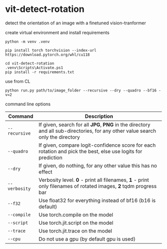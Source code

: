 # vit-detect-rotation
detect the orientation of an image with a finetuned vision-tranformer



create virtual environment and install requirements
```
python -m venv .venv

pip install torch torchvision --index-url https://download.pytorch.org/whl/cu118

cd vit-detect-rotation
.venv\Scripts\Activate.ps1
pip install -r requirements.txt
```

use from CL

```
python run.py path/to/image_folder --recursive --dry --quadro --bf16 -v=2
```  

command line options

| Command | Description |
| --- | --- |
| `--recursive` | If given, search for all **JPG**, **PNG** in the directory and all sub-directories, for any other value search only the directory |
| `--quadro` | If given, compare logit-confidence score for each rotation and pick the best, else use logits for prediction |
| `--dry` | If given, do nothing, for any other value this has no effect |
| `--verbosity` | Verbosity level. **0** - print all filenames, **1** - print only filenames of rotated images, **2** tqdm progress bar |
| `--f32` | Use float32 for everything instead of bf16 (b16 is default) |
| `--compile` | Use torch.compile on the model |
| `--script` | Use torch.jit.script on the model |
| `--trace` | Use torch.jit.trace on the model |
| `--cpu` | Do not use a gpu (by default gpu is used) |

